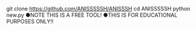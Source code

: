 git clone https://github.com/ANISSSSSH/ANISSSH
cd ANISSSSSH
python new.py
●NOTE THIS IS A FREE TOOL!
●THIS IS FOR EDUCATIONAL PURPOSES ONLY!!
